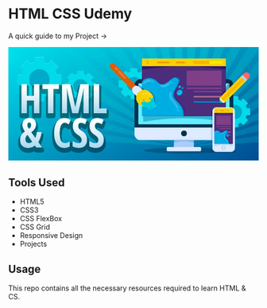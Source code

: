 # HTML CSS Udemy

A quick guide to my Project ->

<img src ="/image.webp">

## Tools Used

- HTML5
- CSS3
- CSS FlexBox
- CSS Grid
- Responsive Design
- Projects

## Usage

This repo contains all the necessary resources required to learn HTML & CS.